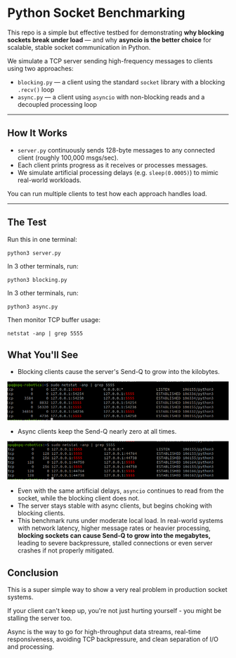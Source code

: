 # Python Socket Benchmarking

This repo is a simple but effective testbed for demonstrating **why blocking sockets break under load** — and why **asyncio is the better choice** for scalable, stable socket communication in Python.

We simulate a TCP server sending high-frequency messages to clients using two approaches:

- `blocking.py` — a client using the standard `socket` library with a blocking `.recv()` loop
- `async.py` — a client using `asyncio` with non-blocking reads and a decoupled processing loop

---

## How It Works

- `server.py` continuously sends 128-byte messages to any connected client (roughly 100,000 msgs/sec).
- Each client prints progress as it receives or processes messages.
- We simulate artificial processing delays (e.g. `sleep(0.0005)`) to mimic real-world workloads.

You can run multiple clients to test how each approach handles load.

---

## The Test

Run this in one terminal:

    python3 server.py

In 3 other terminals, run:

    python3 blocking.py

In 3 other terminals, run:

    python3 async.py
    
Then monitor TCP buffer usage:

    netstat -anp | grep 5555
    
## What You'll See

- Blocking clients cause the server's Send-Q to grow into the kilobytes.

![Blocking Clients](python-socket-benchmark/images/clients-3blocking.png)

- Async clients keep the Send-Q nearly zero at all times.

![Async Clients](python-socket-benchmark/images/clients-3async.png)

- Even with the same artificial delays, `asyncio` continues to read from the socket, while the blocking client does not.
- The server stays stable with async clients, but begins choking with blocking clients.
- This benchmark runs under moderate local load. In real-world systems with network latency, higher message rates or heavier processing, **blocking sockets can cause Send-Q to grow into the megabytes,** leading to severe backpressure, stalled connections or even server crashes if not properly mitigated.

## Conclusion

This is a super simple way to show a very real problem in production socket systems. 

If your client can't keep up, you're not just hurting yourself - you might be stalling the server too.

Async is the way to go for high-throughput data streams, real-time responsiveness, avoiding TCP backpressure, and clean separation of I/O and processing.